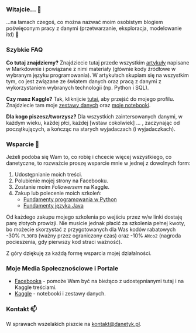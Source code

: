 ### Witajcie... 👋

...na łamach czegoś, co można nazwać moim osobistym blogiem poświęconym pracy z danymi (przetwarzanie, eksploracja, modelowanie itd) 🤖

### Szybkie FAQ

**Co tutaj znajdziemy?** Znajdziecie tutaj przede wszystkim [artykuły](https://github.com/danetykpl/artykuly) napisane w Markdownie i powiązane z nimi materiały (głównie kody źródłowe w wybranym języku programowania). W artykułach skupiam się na wszystkim tym, co jest związane ze światem danych oraz pracą z danymi z wykorzystaniem wybranych technologii (np. Python i SQL).

**Czy masz Kaggle?** Tak, kliknijcie [tutaj](https://www.kaggle.com/danetykpl), aby przejść do mojego profilu. Znajdziecie tam moje [zestawy danych](https://www.kaggle.com/danetykpl/datasets) oraz [moje notebooki](https://www.kaggle.com/danetykpl/code).

**Dla kogo piszesz/tworzysz?** Dla wszystkich zaintersowanych danymi, w każdym wieku, każdej płci, każdej [wstaw cokolwiek] ... , zaczynając od początkujących, a kończąc na starych wyjadaczach (i wyjadaczkach).

### Wsparcie 🌱
Jeżeli podoba się Wam to, co robię i chcecie więcej wszystkiego, co danetyczne, to rozważcie proszę wsparcie mnie w jednej z dowolnych form:

1. Udostępnianie moich treści.
2. Polubienie mojej strony na Facebooku.
3. Zostanie moim *Followersem* na Kaggle.
4. Zakup lub polecenie moich szkoleń:
    * [Fundamenty programowania w Python](https://strefakursow.pl/kursy/programowanie/fundamenty_programowania_w_python.html?ref=111440)
    * [Fundamenty języka Java](https://strefakursow.pl/kursy/programowanie/fundamenty_jezyka_java.html?ref=111440)
  
Od każdego zakupu mojego szkolenia po wejściu przez w/w linki dostaję parę złotych prowizji. Nie musicie jednak płacić za szkolenia pełnej kwoty, bo możecie skorzystać z przygotowanych dla Was kodów rabatowych -30% `PL30FB` (ważny przez ograniczony czas) oraz -10% `ANco2` (nagroda pocieszenia, gdy pierwszy kod straci ważność).

Z góry dziękuję za każdą formę wsparcia mojej działalności.

### Moje Media Społecznościowe i Portale
* [Facebooka](https://www.facebook.com/danetykpl) - pomoże Wam być na bieżąco z udostępnianymi tutaj i na Kaggle treściami.
* [Kaggle](https://www.kaggle.com/danetykpl) - notebooki i zestawy danych.

### Kontakt 📫
W sprawach wszelakich piszcie na kontakt@danetyk.pl.
